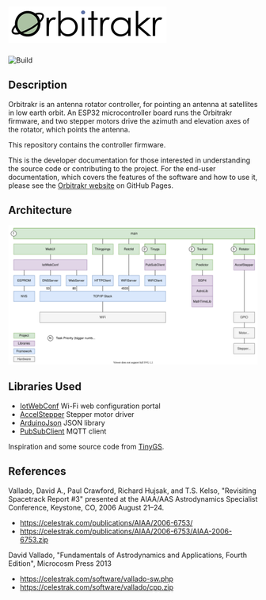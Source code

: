 # ![Orbitrakr](assets/logo-320px-opt.png)

![Build](https://github.com/mdkendall/Orbitrakr/actions/workflows/build-platformio.yml/badge.svg)

## Description

Orbitrakr is an antenna rotator controller, for pointing an antenna at satellites in low earth orbit. An ESP32 microcontroller board runs the Orbitrakr firmware, and two stepper motors drive the azimuth and elevation axes of the rotator, which points the antenna.

This repository contains the controller firmware.

This is the developer documentation for those interested in understanding the source code or contributing to the project. For the end-user documentation, which covers the features of the software and how to use it, please see the [Orbitrakr website](https://mdkendall.github.io/Orbitrakr) on GitHub Pages.

## Architecture

![Architecture](assets/architecture.svg)

## Libraries Used

- [IotWebConf](https://github.com/prampec/IotWebConf) Wi-Fi web configuration portal
- [AccelStepper](https://github.com/waspinator/AccelStepper) Stepper motor driver
- [ArduinoJson](https://github.com/bblanchon/ArduinoJson) JSON library
- [PubSubClient](https://github.com/knolleary/PubSubClient) MQTT client

Inspiration and some source code from [TinyGS](https://github.com/G4lile0/tinyGS).

## References

Vallado, David A., Paul Crawford, Richard Hujsak, and T.S. Kelso, "Revisiting Spacetrack Report #3" presented at the AIAA/AAS Astrodynamics Specialist Conference, Keystone, CO, 2006 August 21–24.

- https://celestrak.com/publications/AIAA/2006-6753/
- https://celestrak.com/publications/AIAA/2006-6753/AIAA-2006-6753.zip

David Vallado, "Fundamentals of Astrodynamics and Applications, Fourth Edition", Microcosm Press 2013

- https://celestrak.com/software/vallado-sw.php
- https://celestrak.com/software/vallado/cpp.zip
